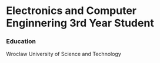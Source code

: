 # Electronics and Computer Enginnering 3rd Year Student 

### Education 
Wroclaw University of Science and Technology 

